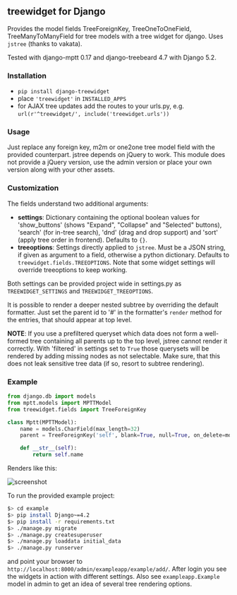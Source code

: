## treewidget for Django ##

Provides the model fields TreeForeignKey, TreeOneToOneField, TreeManyToManyField
for tree models with a tree widget for django. Uses `jstree` (thanks to vakata).

Tested with django-mptt 0.17 and django-treebeard 4.7 with Django 5.2.


### Installation ###

- `pip install django-treewidget`
- place `'treewidget'` in `INSTALLED_APPS`
- for AJAX tree updates add the routes to your urls.py,
e.g. `url(r'^treewidget/', include('treewidget.urls'))`


### Usage ###

Just replace any foreign key, m2m or one2one tree model field with the provided counterpart.
jstree depends on jQuery to work. This module does not provide a jQuery version, use the
admin version or place your own version along with your other assets.


### Customization ###

The fields understand two additional arguments:

- **settings**: Dictionary containing the optional boolean values for 'show_buttons'
(shows "Expand", "Collapse" and "Selected" buttons), 'search' (for in-tree search),
'dnd' (drag and drop support) and 'sort' (apply tree order in frontend). Defaults to `{}`.
- **treeoptions**: Settings directly applied to `jstree`. Must be a JSON string, if given as
argument to a field, otherwise a python dictionary. Defaults to `treewidget.fields.TREEOPTIONS`.
Note that some widget settings will override treeoptions to keep working.

Both settings can be provided project wide in settings.py as `TREEWIDGET_SETTINGS` and
`TREEWIDGET_TREEOPTIONS`.

It is possible to render a deeper nested subtree by overriding the default
formatter. Just set the parent id to '#' in the formatter's `render` method for the entries,
that should appear at top level.

**NOTE**: If you use a prefiltered queryset which data does not form a well-formed tree
containing all parents up to the top level, jstree cannot render it correctly.
With 'filtered' in settings set to `True` those querysets will be rendered by
adding missing nodes as not selectable. Make sure, that this does not leak
sensitive tree data (if so, resort to subtree rendering).

### Example ###
```python
from django.db import models
from mptt.models import MPTTModel
from treewidget.fields import TreeForeignKey

class Mptt(MPTTModel):
    name = models.CharField(max_length=32)
    parent = TreeForeignKey('self', blank=True, null=True, on_delete=models.CASCADE)

    def __str__(self):
        return self.name
```

Renders like this:

![screenshot](https://github.com/jerch/django-treewidget/raw/master/screenshot.png  "screenshot")


To run the provided example project:

```bash
$> cd example
$> pip install Django~=4.2
$> pip install -r requirements.txt
$> ./manage.py migrate
$> ./manage.py createsuperuser
$> ./manage.py loaddata initial_data
$> ./manage.py runserver
```

and point your browser to `http://localhost:8000/admin/exampleapp/example/add/`.
After login you see the widgets in action with different settings.
Also see `exampleapp.Example` model in admin to get an idea of several tree rendering options.
